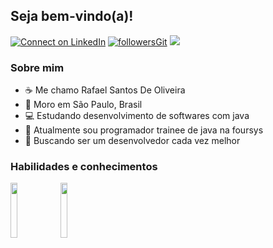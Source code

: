 ## Seja bem-vindo(a)!
[![Connect on LinkedIn](https://img.shields.io/badge/LinkedIn-0077B5?style=for-the-badge&logo=linkedin&logoColor=white)](https://www.linkedin.com/in/rafaelsantosoliveira/) 
[![followersGit](https://img.shields.io/badge/GitHub-100000?style=for-the-badge&logo=github&logoColor=white)](https://github.com/rafaelsantos18)
<a href = "mailto:rafaelsan0018@gmail.com"><img src="https://img.shields.io/badge/Gmail-D14836?style=for-the-badge&logo=gmail&logoColor=white" target="_blank"></a>

### Sobre mim
- ☕ Me chamo Rafael Santos De Oliveira
- 🌆 Moro em São Paulo, Brasil
- 💻 Estudando desenvolvimento de softwares com java
- 💼 Atualmente sou programador trainee de java na foursys
- 💎 Buscando ser um desenvolvedor cada vez melhor

### Habilidades e conhecimentos
<code><img width="15%" src="https://www.vectorlogo.zone/logos/java/java-ar21.svg"></code>
<code><img width="15%" src="https://www.vectorlogo.zone/logos/python/python-ar21.svg"></code>
